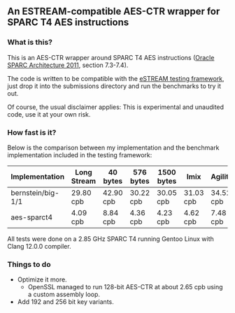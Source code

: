 An ESTREAM-compatible AES-CTR wrapper for SPARC T4 AES instructions
---

### What is this?

This is an AES-CTR wrapper around SPARC T4 AES instructions
([Oracle SPARC Architecture 2011](https://www.oracle.com/technetwork/server-storage/sun-sparc-enterprise/documentation/140521-ua2011-d096-p-ext-2306580.pdf),
section 7.3-7.4).

The code is written to be compatible with the
[eSTREAM testing framework](https://www.ecrypt.eu.org/stream/perf/),
just drop it into the submissions directory and run the benchmarks to try it out.

Of course, the usual disclaimer applies: This is experimental and unaudited code,
use it at your own risk.

### How fast is it?

Below is the comparison between my implementation and the benchmark
implementation included in the testing framework:

| Implementation                                  | Long Stream | 40 bytes  | 576 bytes | 1500 bytes | Imix      | Agility   | Key setup     | IV setup     |
|-------------------------------------------------|-------------|-----------|-----------|------------|-----------|-----------|---------------|--------------|
| bernstein/big-1/1                               | 29.80 cpb   | 42.90 cpb | 30.22 cpb | 30.05 cpb  | 31.03 cpb | 34.52 cpb | 269.11 cycles | 76.86 cycles |
| aes-sparct4                                     |  4.09 cpb   |  8.84 cpb |  4.36 cpb |  4.23 cpb  |  4.62 cpb |  7.48 cpb | 159.40 cycles | 73.32 cycles |

All tests were done on a 2.85 GHz SPARC T4 running Gentoo Linux with
Clang 12.0.0 compiler.

### Things to do

- Optimize it more.
  - OpenSSL managed to run 128-bit AES-CTR at about 2.65 cpb using
    a custom assembly loop.
- Add 192 and 256 bit key variants.
